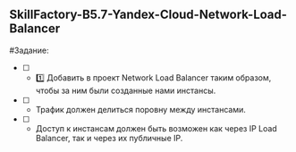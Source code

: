 ## SkillFactory-B5.7-Yandex-Cloud-Network-Load-Balancer

#Задание:
- [ ] - :one: Добавить в проект Network Load Balancer таким образом, чтобы за ним были созданные нами инстансы.
- [ ] - Трафик должен делиться поровну между инстансами.
- [ ] - Доступ к инстансам должен быть возможен как через IP Load Balancer, так и через их публичные IP.
